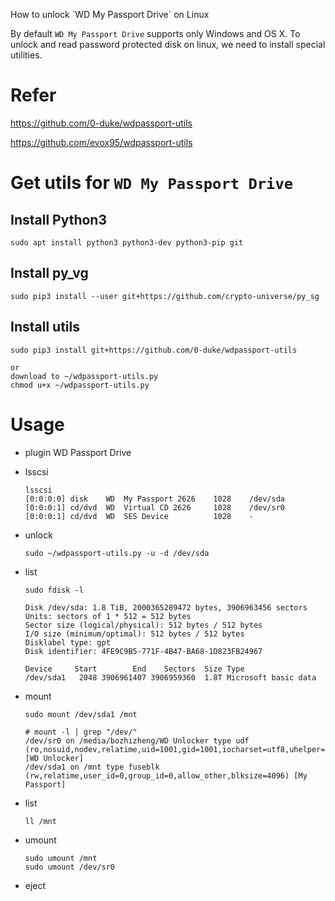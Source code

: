 How to unlock \`WD My Passport Drive\` on Linux

By default `WD My Passport Drive` supports only Windows and OS X. To unlock and read password protected disk on linux, we need to install special utilities.

# Refer

https://github.com/0-duke/wdpassport-utils

https://github.com/evox95/wdpassport-utils

# Get utils for `WD My Passport Drive`

## Install Python3

```
sudo apt install python3 python3-dev python3-pip git
```



## Install py_vg

```
sudo pip3 install --user git+https://github.com/crypto-universe/py_sg
```



## Install utils

```
sudo pip3 install git+https://github.com/0-duke/wdpassport-utils

or 
download to ~/wdpassport-utils.py
chmod u+x ~/wdpassport-utils.py
```

# Usage

* plugin WD Passport Drive

* lsscsi

  ```
  lsscsi
  [0:0:0:0]	disk	WD 	My Passport 2626	1028	/dev/sda
  [0:0:0:1]	cd/dvd	WD 	Virtual CD 2626		1028 	/dev/sr0
  [0:0:0:1]	cd/dvd	WD 	SES Device			1028 	-
  ```

* unlock

  ```
  sudo ~/wdpassport-utils.py -u -d /dev/sda
  ```

* list

  ```
  sudo fdisk -l
  
  Disk /dev/sda: 1.8 TiB, 2000365289472 bytes, 3906963456 sectors
  Units: sectors of 1 * 512 = 512 bytes
  Sector size (logical/physical): 512 bytes / 512 bytes
  I/O size (minimum/optimal): 512 bytes / 512 bytes
  Disklabel type: gpt
  Disk identifier: 4FE9C9B5-771F-4B47-BA68-1D823FB24967
  
  Device     Start        End    Sectors  Size Type
  /dev/sda1   2048 3906961407 3906959360  1.8T Microsoft basic data
  ```

* mount

  ```
  sudo mount /dev/sda1 /mnt
  
  # mount -l | grep "/dev/"
  /dev/sr0 on /media/bozhizheng/WD Unlocker type udf (ro,nosuid,nodev,relatime,uid=1001,gid=1001,iocharset=utf8,uhelper=udisks2) [WD Unlocker]
  /dev/sda1 on /mnt type fuseblk (rw,relatime,user_id=0,group_id=0,allow_other,blksize=4096) [My Passport]
  ```

* list

  ```
  ll /mnt
  ```

* umount

  ```
  sudo umount /mnt
  sudo umount /dev/sr0
  ```


* eject


